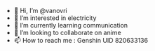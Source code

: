 - 👋 Hi, I’m @vanovri
- 👀 I’m interested in electricity
- 🌱 I’m currently learning communication
- 💞️ I’m looking to collaborate on anime
- 📫 How to reach me : Genshin UID 820633136

<!---
vanovri/vanovri is a ✨ special ✨ repository because its `README.md` (this file) appears on your GitHub profile.
You can click the Preview link to take a look at your changes.
--->
